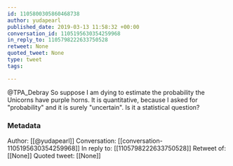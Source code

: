 ```yaml
---
id: 1105800305860468738
author: yudapearl
published_date: 2019-03-13 11:58:32 +00:00
conversation_id: 1105195630354259968
in_reply_to: 1105798222633750528
retweet: None
quoted_tweet: None
type: tweet
tags:

---
```


@TPA_Debray So suppose I am dying to estimate the probability the Unicorns have purple horns.
It is quantitative, because I asked for "probability" and it is surely "uncertain". Is it a statistical question?

### Metadata

Author: [[@yudapearl]]
Conversation: [[conversation-1105195630354259968]]
In reply to: [[1105798222633750528]]
Retweet of: [[None]]
Quoted tweet: [[None]]
